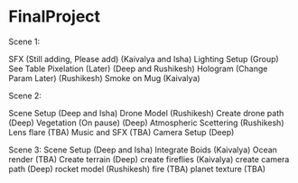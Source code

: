 # FinalProject

Scene 1:

SFX (Still adding, Please add)				(Kaivalya and Isha)
Lighting Setup								(Group)
See Table Pixelation (Later)				(Deep and Rushikesh)
Hologram (Change Param Later)				(Rushikesh)
Smoke on Mug								(Kaivalya)

Scene 2:

Scene Setup									(Deep and Isha)
Drone Model									(Rushikesh)
Create drone path							(Deep)
Vegetation (On pause)						(Deep)
Atmospheric Scettering						(Rushikesh)
Lens flare									(TBA)
Music and SFX								(TBA)
Camera Setup								(Deep)

Scene 3:
Scene Setup									(Deep and Isha)
Integrate Boids								(Kaivalya)
Ocean render								(TBA)
Create terrain								(Deep)
create fireflies							(Kaivalya)
create camera path							(Deep)
rocket model								(Rushikesh)
fire										(TBA)
planet texture								(TBA)
